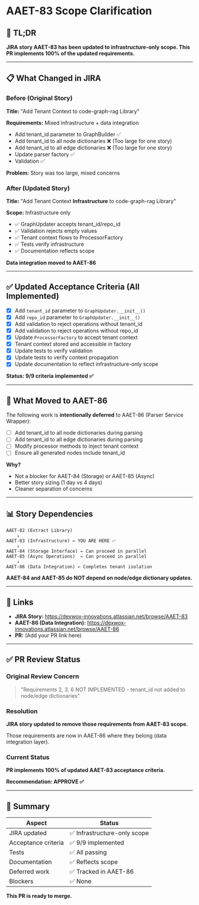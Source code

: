 # AAET-83 Scope Clarification

## 🎯 TL;DR

**JIRA story AAET-83 has been updated to infrastructure-only scope. This PR implements 100% of the updated requirements.**

---

## 📋 What Changed in JIRA

### Before (Original Story)
**Title:** "Add Tenant Context to code-graph-rag Library"

**Requirements:** Mixed infrastructure + data integration
- Add tenant_id parameter to GraphBuilder ✅
- Add tenant_id to all node dictionaries ❌ (Too large for one story)
- Add tenant_id to all edge dictionaries ❌ (Too large for one story)
- Update parser factory ✅
- Validation ✅

**Problem:** Story was too large, mixed concerns

### After (Updated Story)
**Title:** "Add Tenant Context **Infrastructure** to code-graph-rag Library"

**Scope:** Infrastructure only
- ✅ GraphUpdater accepts tenant_id/repo_id
- ✅ Validation rejects empty values
- ✅ Tenant context flows to ProcessorFactory
- ✅ Tests verify infrastructure
- ✅ Documentation reflects scope

**Data integration moved to AAET-86**

---

## ✅ Updated Acceptance Criteria (All Implemented)

- [x] Add `tenant_id` parameter to `GraphUpdater.__init__()`
- [x] Add `repo_id` parameter to `GraphUpdater.__init__()`
- [x] Add validation to reject operations without tenant_id
- [x] Add validation to reject operations without repo_id
- [x] Update `ProcessorFactory` to accept tenant context
- [x] Tenant context stored and accessible in factory
- [x] Update tests to verify validation
- [x] Update tests to verify context propagation
- [x] Update documentation to reflect infrastructure-only scope

**Status: 9/9 criteria implemented ✅**

---

## 🚧 What Moved to AAET-86

The following work is **intentionally deferred** to AAET-86 (Parser Service Wrapper):

- [ ] Add tenant_id to all node dictionaries during parsing
- [ ] Add tenant_id to all edge dictionaries during parsing
- [ ] Modify processor methods to inject tenant context
- [ ] Ensure all generated nodes include tenant_id

**Why?** 
- Not a blocker for AAET-84 (Storage) or AAET-85 (Async)
- Better story sizing (1 day vs 4 days)
- Cleaner separation of concerns

---

## 📊 Story Dependencies

```
AAET-82 (Extract Library)
    ↓
AAET-83 (Infrastructure) ← YOU ARE HERE ✅
    ↓
AAET-84 (Storage Interface) ← Can proceed in parallel
AAET-85 (Async Operations)  ← Can proceed in parallel
    ↓
AAET-86 (Data Integration) ← Completes tenant isolation
```

**AAET-84 and AAET-85 do NOT depend on node/edge dictionary updates.**

---

## 🔗 Links

- **JIRA Story:** https://dexwox-innovations.atlassian.net/browse/AAET-83
- **AAET-86 (Data Integration):** https://dexwox-innovations.atlassian.net/browse/AAET-86
- **PR:** (Add your PR link here)

---

## ✅ PR Review Status

### Original Review Concern
> "Requirements 2, 3, 6 NOT IMPLEMENTED - tenant_id not added to node/edge dictionaries"

### Resolution
**JIRA story updated to remove those requirements from AAET-83 scope.**

Those requirements are now in AAET-86 where they belong (data integration layer).

### Current Status
**PR implements 100% of updated AAET-83 acceptance criteria.**

**Recommendation: APPROVE ✅**

---

## 📝 Summary

| Aspect | Status |
|--------|--------|
| JIRA updated | ✅ Infrastructure-only scope |
| Acceptance criteria | ✅ 9/9 implemented |
| Tests | ✅ All passing |
| Documentation | ✅ Reflects scope |
| Deferred work | ✅ Tracked in AAET-86 |
| Blockers | ✅ None |

**This PR is ready to merge.**
